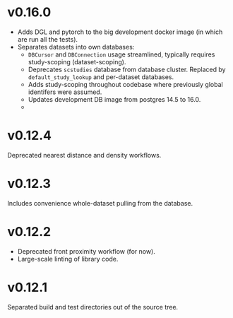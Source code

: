 # v0.16.0
- Adds DGL and pytorch to the big development docker image (in which are run all the tests).
- Separates datasets into own databases:
  - `DBCursor` and `DBConnection` usage streamlined, typically requires study-scoping (dataset-scoping).
  - Deprecates `scstudies` database from database cluster. Replaced by `default_study_lookup` and per-dataset databases.
  - Adds study-scoping throughout codebase where previously global identifers were assumed.
  - Updates development DB image from postgres 14.5 to 16.0.
  - 

# v0.12.4
Deprecated nearest distance and density workflows.

# v0.12.3

Includes convenience whole-dataset pulling from the database.

# v0.12.2

* Deprecated front proximity workflow (for now).
* Large-scale linting of library code.

# v0.12.1

Separated build and test directories out of the source tree.
